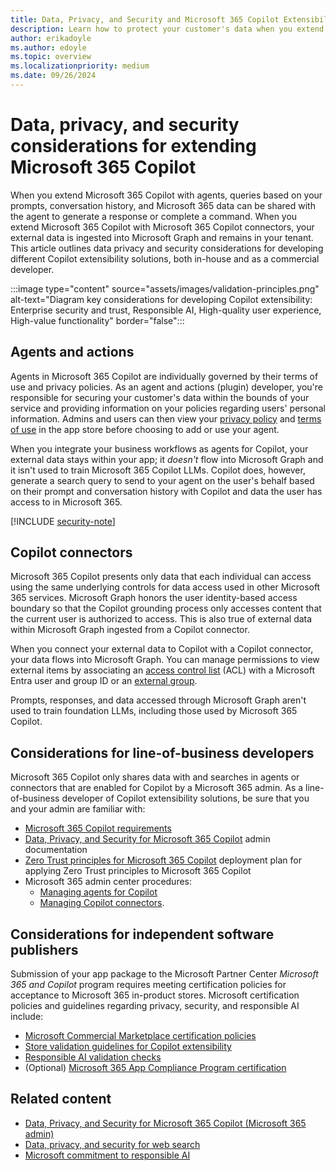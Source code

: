 ```yaml
---
title: Data, Privacy, and Security and Microsoft 365 Copilot Extensibility 
description: Learn how to protect your customer's data when you extend Microsoft 365 Copilot.
author: erikadoyle
ms.author: edoyle
ms.topic: overview
ms.localizationpriority: medium
ms.date: 09/26/2024
---
```


# Data, privacy, and security considerations for extending Microsoft 365 Copilot 

When you extend Microsoft 365 Copilot with agents, queries based on your prompts, conversation history, and Microsoft 365 data can be shared with the agent to generate a response or complete a command. When you extend Microsoft 365 Copilot with Microsoft 365 Copilot connectors, your external data is ingested into Microsoft Graph and remains in your tenant. This article outlines data privacy and security considerations for developing different Copilot extensibility solutions, both in-house and as a commercial developer.

:::image type="content" source="assets/images/validation-principles.png" alt-text="Diagram key considerations for developing Copilot extensibility: Enterprise security and trust, Responsible AI, High-quality user experience, High-value functionality" border="false":::

## Agents and actions

Agents in Microsoft 365 Copilot are individually governed by their terms of use and privacy policies. As an agent and actions (plugin) developer, you're responsible for securing your customer's data within the bounds of your service and providing information on your policies regarding users' personal information. Admins and users can then view your [privacy policy](/microsoftteams/platform/concepts/deploy-and-publish/appsource/prepare/teams-store-validation-guidelines#privacy-policy) and [terms of use](/microsoftteams/platform/concepts/deploy-and-publish/appsource/prepare/teams-store-validation-guidelines#terms-of-use) in the app store before choosing to add or use your agent.

When you integrate your business workflows as agents for Copilot, your external data stays within your app; it *doesn't* flow into Microsoft Graph and it isn't used to train Microsoft 365 Copilot LLMs. Copilot does, however, generate a search query to send to your agent on the user's behalf based on their prompt and conversation history with Copilot and data the user has access to in Microsoft 365.

[!INCLUDE [security-note](includes/security-on-das-note.md)]

## Copilot connectors

Microsoft 365 Copilot presents only data that each individual can access using the same underlying controls for data access used in other Microsoft 365 services. Microsoft Graph honors the user identity-based access boundary so that the Copilot grounding process only accesses content that the current user is authorized to access. This is also true of external data within Microsoft Graph ingested from a Copilot connector.

When you connect your external data to Copilot with a Copilot connector, your data flows into Microsoft Graph. You can manage permissions to view external items by associating an [access control list](/graph/connecting-external-content-manage-items?branch=main#access-control-list) (ACL) with a Microsoft Entra user and group ID or an [external group](/graph/connecting-external-content-external-groups?context=/microsoft-365-copilot/extensibility/context).

Prompts, responses, and data accessed through Microsoft Graph aren't used to train foundation LLMs, including those used by Microsoft 365 Copilot.

## Considerations for line-of-business developers

Microsoft 365 Copilot only shares data with and searches in agents or connectors that are enabled for Copilot by a Microsoft 365 admin. As a line-of-business developer of Copilot extensibility solutions, be sure that you and your admin are familiar with:

- [Microsoft 365 Copilot requirements](/microsoft-365-copilot/microsoft-365-copilot-requirements)
- [Data, Privacy, and Security for Microsoft 365 Copilot](/microsoft-365-copilot/microsoft-365-copilot-privacy) admin documentation
- [Zero Trust principles for Microsoft 365 Copilot](/security/zero-trust/zero-trust-tech-illus#zero-trust-for-microsoft-365-copilot) deployment plan for applying Zero Trust principles to Microsoft 365 Copilot
- Microsoft 365 admin center procedures:
  - [Managing agents for Copilot](/microsoft-365/admin/manage/manage-copilot-agents-integrated-apps)
  - [Managing Copilot connectors](/microsoftsearch/connectors-overview).

## Considerations for independent software publishers

Submission of your app package to the Microsoft Partner Center *Microsoft 365 and Copilot* program requires meeting certification policies for acceptance to Microsoft 365 in-product stores. Microsoft certification policies and guidelines regarding privacy, security, and responsible AI include:

- [Microsoft Commercial Marketplace certification policies](/legal/marketplace/certification-policies)
- [Store validation guidelines for Copilot extensibility](/microsoftteams/platform/concepts/deploy-and-publish/appsource/prepare/review-copilot-validation-guidelines?context=/microsoft-365-copilot/extensibility/context)
- [Responsible AI validation checks](rai-validation.md)
- (Optional) [Microsoft 365 App Compliance Program certification](/microsoft-365-app-certification/docs/certification)

## Related content

- [Data, Privacy, and Security for Microsoft 365 Copilot (Microsoft 365 admin)](/copilot/microsoft-365/microsoft-365-copilot-privacy)
- [Data, privacy, and security for web search](/copilot/microsoft-365/manage-public-web-access)
- [Microsoft commitment to responsible AI](https://www.microsoft.com/ai/responsible-ai)
